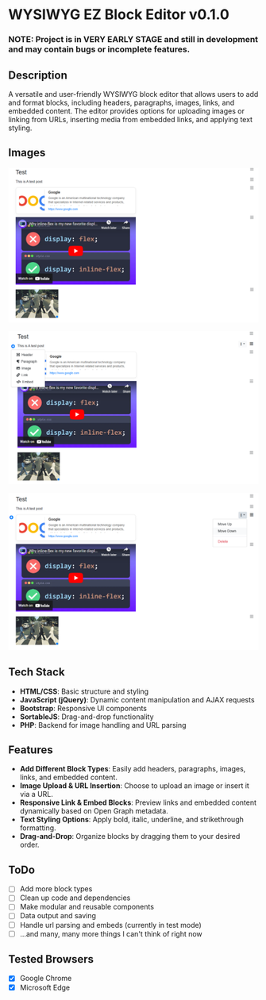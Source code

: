 # WYSIWYG EZ Block Editor v0.1.0

### NOTE: Project is in **VERY EARLY STAGE** and still in development and may contain bugs or incomplete features.


## Description

A versatile and user-friendly WYSIWYG block editor that allows users to add and format blocks, including headers, paragraphs, images, links, and embedded content. 
The editor provides options for uploading images or linking from URLs, inserting media from embedded links, and applying text styling.

## Images

![Editor](docs/images/overview.png)

![Editor](docs/images/block_selection.png)

![Editor](docs/images/block_settings.png)

## Tech Stack

- **HTML/CSS**: Basic structure and styling
- **JavaScript (jQuery)**: Dynamic content manipulation and AJAX requests
- **Bootstrap**: Responsive UI components
- **SortableJS**: Drag-and-drop functionality
- **PHP**: Backend for image handling and URL parsing

## Features

- **Add Different Block Types**: Easily add headers, paragraphs, images, links, and embedded content.
- **Image Upload & URL Insertion**: Choose to upload an image or insert it via a URL.
- **Responsive Link & Embed Blocks**: Preview links and embedded content dynamically based on Open Graph metadata.
- **Text Styling Options**: Apply bold, italic, underline, and strikethrough formatting.
- **Drag-and-Drop**: Organize blocks by dragging them to your desired order.


## ToDo
 - [ ] Add more block types
 - [ ] Clean up code and dependencies
 - [ ] Make modular and reusable components
 - [ ] Data output and saving
 - [ ] Handle url parsing and embeds (currently in test mode)
 - [ ] ...and many, many more things I can't think of right now

## Tested Browsers
- [x] Google Chrome
- [x] Microsoft Edge
